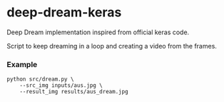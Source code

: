 # deep-dream-keras
Deep Dream implementation inspired from official keras code.

Script to keep dreaming in a loop and creating a video from the frames.

### Example

```
python src/dream.py \
    --src_img inputs/aus.jpg \
    --result_img results/aus_dream.jpg
```
